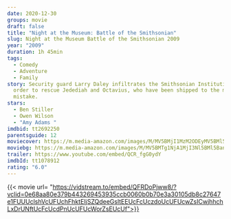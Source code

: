 ```yaml
---
date: 2020-12-30
groups: movie
draft: false
title: "Night at the Museum: Battle of the Smithsonian"
slug: Night at the Museum Battle of the Smithsonian 2009
year: "2009"
duration: 1h 45min
tags:
  - Comedy
  - Adventure
  - Family
story: Security guard Larry Daley infiltrates the Smithsonian Institution in
  order to rescue Jedediah and Octavius, who have been shipped to the museum by
  mistake.
stars:
  - Ben Stiller
  - Owen Wilson
  - "Amy Adams "
imdbid: tt2692250
parentsguide: 12
moviecover: https://m.media-amazon.com/images/M/MV5BMjI1MzM2ODEyMV5BMl5BanBnXkFtZTgwNTIzODAwMzE@._V1_FMjpg_UX648_.jpg
moviebg: https://m.media-amazon.com/images/M/MV5BMTg1NjA1MjI3Nl5BMl5BanBnXkFtZTgwNTk4NTU2MzE@._V1_FMjpg_UX1280_.jpg
trailer: https://www.youtube.com/embed/QCR_fgG0ydY
imdbId: tt1078912
rating: "6.0"
---
```


{{< movie url= "https://vidstream.to/embed/QFRDoPjww8/?vclid=0e68aa80e379b443269453935ccb0060b0b70e3a30105db8c27647e1FUUUclshVcUFUchFhktEIjSZQdeeGsltEEUcFcUczdoUcUFUcwZsICwjhhchLxDrUNftUcFcUcdPnUcUFUcWorZsEUcUf">}}
